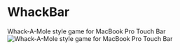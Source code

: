 # WhackBar
Whack-A-Mole style game for MacBook Pro Touch Bar
![Whack-A-Mole style game for MacBook Pro Touch Bar](http://i.imgur.com/GIzFNYz.png)

